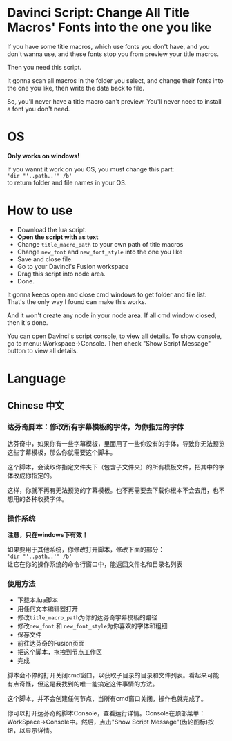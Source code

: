 # Davinci Script: Change All Title Macros' Fonts into the one you like

If you have some title macros, which use fonts you don't have, and you don't wanna use, and these fonts stop you from preview your title macros.    

Then you need this script.    

It gonna scan all macros in the folder you select, and change their fonts into the one you like, then write the data back to file.  

So, you'll never have a title macro can't preview. You'll never need to install a font you don't need.  

# OS
**Only works on windows!**  

If you wannt it work on you OS, you must change this part:  
`'dir "'..path..'" /b'`  
to return folder and file names in your OS.  


# How to use
* Download the lua script.
* **Open the script with as text**
* Change `title_macro_path` to your own path of title macros
* Change `new_font` and `new_font_style` into the one you like
* Save and close file.
* Go to your Davinci's Fusion workspace
* Drag this script into node area.
* Done.

It gonna keeps open and close cmd windows to get folder and file list. That's the only way I found can make this works.   

And it won't create any node in your node area. If all cmd window closed, then it's done.   

You can open Davinci's script console, to view all details. To show console, go to menu: Workspace->Console. Then check "Show Script Message" button to view all details.  


# Language
## Chinese 中文
### 达芬奇脚本：修改所有字幕模板的字体，为你指定的字体  

达芬奇中，如果你有一些字幕模板，里面用了一些你没有的字体，导致你无法预览这些字幕模板，那么你就需要这个脚本。  

这个脚本，会读取你指定文件夹下（包含子文件夹）的所有模板文件，把其中的字体改成你指定的。  

这样，你就不再有无法预览的字幕模板。也不再需要去下载你根本不会去用，也不想用的各种收费字体。  

### 操作系统
**注意，只在windows下有效！**  

如果要用于其他系统，你修改打开脚本，修改下面的部分：  
`'dir "'..path..'" /b'`  
让它在你的操作系统的命令行窗口中，能返回文件名和目录名列表   

### 使用方法
* 下载本.lua脚本
* 用任何文本编辑器打开
* 修改`title_macro_path`为你的达芬奇字幕模板的路径
* 修改`new_font` 和 `new_font_style`为你喜欢的字体和粗细
* 保存文件
* 前往达芬奇的Fusion页面
* 把这个脚本，拖拽到节点工作区
* 完成

脚本会不停的打开关闭cmd窗口，以获取子目录的目录和文件列表。看起来可能有点奇怪，但这是我找到的唯一能搞定这件事情的方法。  

这个脚本，并不会创建任何节点，当所有cmd窗口关闭，操作也就完成了。  

你可以打开达芬奇的脚本Console，查看运行详情。Console在顶部菜单：WorkSpace->Console中。然后，点击"Show Script Message"(齿轮图标)按钮，以显示详情。


